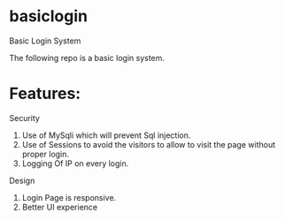 # basiclogin
Basic Login System

The following repo is a basic login system.

# Features:
Security
1) Use of MySqli which will prevent Sql injection.
2) Use of Sessions to avoid the visitors to allow to visit the page without proper login.
3) Logging Of IP on every login.

Design
1) Login Page is responsive.
2) Better UI experience


